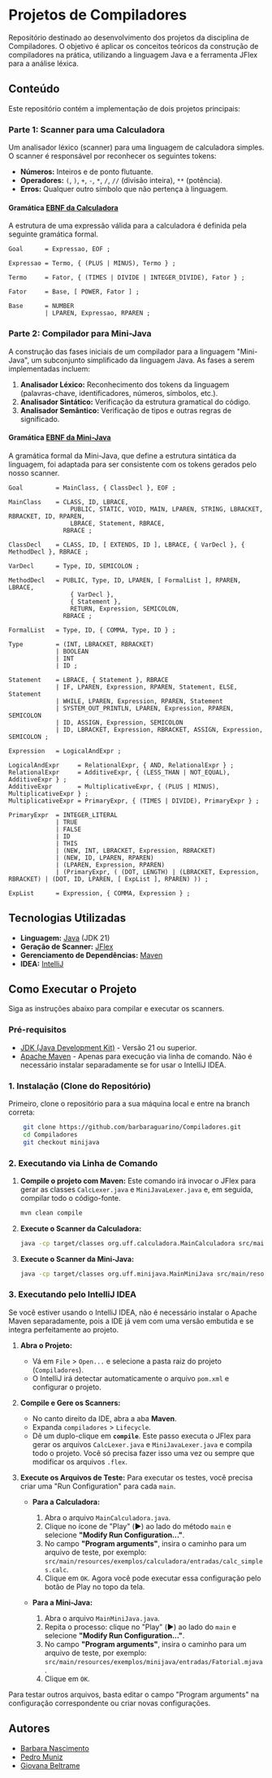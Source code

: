 # Projetos de Compiladores

Repositório destinado ao desenvolvimento dos projetos da disciplina de Compiladores. 
O objetivo é aplicar os conceitos teóricos da construção de compiladores na prática, utilizando a linguagem Java e a ferramenta JFlex para a análise léxica.

## Conteúdo

Este repositório contém a implementação de dois projetos principais:

### Parte 1: Scanner para uma Calculadora
Um analisador léxico (scanner) para uma linguagem de calculadora simples. O scanner é responsável por reconhecer os seguintes tokens:
- **Números:** Inteiros e de ponto flutuante.
- **Operadores:** `(`, `)`, `+`, `-`, `*`, `/`, `//` (divisão inteira), `**` (potência).
- **Erros:** Qualquer outro símbolo que não pertença à linguagem.

#### Gramática [EBNF da Calculadora](src/main/resources/EBNF/EBNF_Calculadora)

A estrutura de uma expressão válida para a calculadora é definida pela seguinte gramática formal.

```ebnf
Goal      = Expressao, EOF ;

Expressao = Termo, { (PLUS | MINUS), Termo } ;

Termo     = Fator, { (TIMES | DIVIDE | INTEGER_DIVIDE), Fator } ;

Fator     = Base, [ POWER, Fator ] ;

Base      = NUMBER
          | LPAREN, Expressao, RPAREN ;
```

### Parte 2: Compilador para Mini-Java
A construção das fases iniciais de um compilador para a linguagem "Mini-Java", um subconjunto simplificado da linguagem Java. As fases a serem implementadas incluem:
1.  **Analisador Léxico:** Reconhecimento dos tokens da linguagem (palavras-chave, identificadores, números, símbolos, etc.).
2.  **Analisador Sintático:** Verificação da estrutura gramatical do código.
3.  **Analisador Semântico:** Verificação de tipos e outras regras de significado.

#### Gramática [EBNF da Mini-Java](src/main/resources/EBNF/EBNF_MiniJava)

A gramática formal da Mini-Java, que define a estrutura sintática da linguagem, foi adaptada para ser consistente com os tokens gerados pelo nosso scanner.

```ebnf
Goal         = MainClass, { ClassDecl }, EOF ;

MainClass    = CLASS, ID, LBRACE,
                 PUBLIC, STATIC, VOID, MAIN, LPAREN, STRING, LBRACKET, RBRACKET, ID, RPAREN,
                 LBRACE, Statement, RBRACE,
               RBRACE ;

ClassDecl    = CLASS, ID, [ EXTENDS, ID ], LBRACE, { VarDecl }, { MethodDecl }, RBRACE ;

VarDecl      = Type, ID, SEMICOLON ;

MethodDecl   = PUBLIC, Type, ID, LPAREN, [ FormalList ], RPAREN, LBRACE,
                 { VarDecl },
                 { Statement },
                 RETURN, Expression, SEMICOLON,
               RBRACE ;

FormalList   = Type, ID, { COMMA, Type, ID } ;

Type         = (INT, LBRACKET, RBRACKET)
             | BOOLEAN
             | INT
             | ID ;

Statement    = LBRACE, { Statement }, RBRACE
             | IF, LPAREN, Expression, RPAREN, Statement, ELSE, Statement
             | WHILE, LPAREN, Expression, RPAREN, Statement
             | SYSTEM_OUT_PRINTLN, LPAREN, Expression, RPAREN, SEMICOLON
             | ID, ASSIGN, Expression, SEMICOLON
             | ID, LBRACKET, Expression, RBRACKET, ASSIGN, Expression, SEMICOLON ;

Expression   = LogicalAndExpr ;

LogicalAndExpr     = RelationalExpr, { AND, RelationalExpr } ;
RelationalExpr     = AdditiveExpr, { (LESS_THAN | NOT_EQUAL), AdditiveExpr } ;
AdditiveExpr       = MultiplicativeExpr, { (PLUS | MINUS), MultiplicativeExpr } ;
MultiplicativeExpr = PrimaryExpr, { (TIMES | DIVIDE), PrimaryExpr } ;

PrimaryExpr  = INTEGER_LITERAL
             | TRUE
             | FALSE
             | ID
             | THIS
             | (NEW, INT, LBRACKET, Expression, RBRACKET)
             | (NEW, ID, LPAREN, RPAREN)
             | (LPAREN, Expression, RPAREN)
             | (PrimaryExpr, ( (DOT, LENGTH) | (LBRACKET, Expression, RBRACKET) | (DOT, ID, LPAREN, [ ExpList ], RPAREN) )) ;

ExpList      = Expression, { COMMA, Expression } ;
```

## Tecnologias Utilizadas

* **Linguagem:** [Java](https://www.java.com/) (JDK 21)
* **Geração de Scanner:** [JFlex](https://jflex.de/)
* **Gerenciamento de Dependências:** [Maven](https://maven.apache.org/)
* **IDEA:** [IntelliJ](https://www.jetbrains.com/idea/)

## Como Executar o Projeto

Siga as instruções abaixo para compilar e executar os scanners.

### Pré-requisitos

-   [JDK (Java Development Kit)](https://www.oracle.com/java/technologies/downloads/) - Versão 21 ou superior.
-   [Apache Maven](https://maven.apache.org/download.cgi) - Apenas para execução via linha de comando. Não é necessário instalar separadamente se for usar o IntelliJ IDEA.

### 1. Instalação (Clone do Repositório)

Primeiro, clone o repositório para a sua máquina local e entre na branch correta:
```bash
    git clone https://github.com/barbaraguarino/Compiladores.git
    cd Compiladores
    git checkout minijava
```

### 2. Executando via Linha de Comando

1. **Compile o projeto com Maven:**
    Este comando irá invocar o JFlex para gerar as classes `CalcLexer.java` e `MiniJavaLexer.java` e, em seguida, compilar todo o código-fonte.
    ```bash
    mvn clean compile
    ```

2. **Execute o Scanner da Calculadora:**
    ```bash
    java -cp target/classes org.uff.calculadora.MainCalculadora src/main/resources/exemplos/calculadora/entradas/calc_inicial.calc
    ```

3. **Execute o Scanner da Mini-Java:**
    ```bash
    java -cp target/classes org.uff.minijava.MainMiniJava src/main/resources/exemplos/minijava/entradas/Fatorial.mjava
    ```

### 3. Executando pelo IntelliJ IDEA

Se você estiver usando o IntelliJ IDEA, não é necessário instalar o Apache Maven separadamente, pois a IDE já vem com uma versão embutida e se integra perfeitamente ao projeto.

1. **Abra o Projeto:**
    * Vá em `File` > `Open...` e selecione a pasta raiz do projeto (`Compiladores`).
    * O IntelliJ irá detectar automaticamente o arquivo `pom.xml` e configurar o projeto.

2. **Compile e Gere os Scanners:**
    * No canto direito da IDE, abra a aba **Maven**.
    * Expanda `compiladores` > `Lifecycle`.
    * Dê um duplo-clique em **`compile`**. Este passo executa o JFlex para gerar os arquivos `CalcLexer.java` e `MiniJavaLexer.java` e compila todo o projeto. Você só precisa fazer isso uma vez ou sempre que modificar os arquivos `.flex`.

3. **Execute os Arquivos de Teste:**
    Para executar os testes, você precisa criar uma "Run Configuration" para cada `main`.

    * **Para a Calculadora:**
        1.  Abra o arquivo `MainCalculadora.java`.
        2.  Clique no ícone de "Play" (▶️) ao lado do método `main` e selecione **"Modify Run Configuration..."**.
        3.  No campo **"Program arguments"**, insira o caminho para um arquivo de teste, por exemplo: `src/main/resources/exemplos/calculadora/entradas/calc_simples.calc`.
        4.  Clique em `OK`. Agora você pode executar essa configuração pelo botão de Play no topo da tela.

    * **Para a Mini-Java:**
        1.  Abra o arquivo `MainMiniJava.java`.
        2.  Repita o processo: clique no "Play" (▶️) ao lado do `main` e selecione **"Modify Run Configuration..."**.
        3.  No campo **"Program arguments"**, insira o caminho para um arquivo de teste, por exemplo: `src/main/resources/exemplos/minijava/entradas/Fatorial.mjava`.
        4.  Clique em `OK`.

Para testar outros arquivos, basta editar o campo "Program arguments" na configuração correspondente ou criar novas configurações.

## Autores

* [Barbara Nascimento](https://github.com/barbaraguarino)
* [Pedro Muniz](https://github.com/muniz034)
* [Giovana Beltrame](https://github.com/grbeltrame)